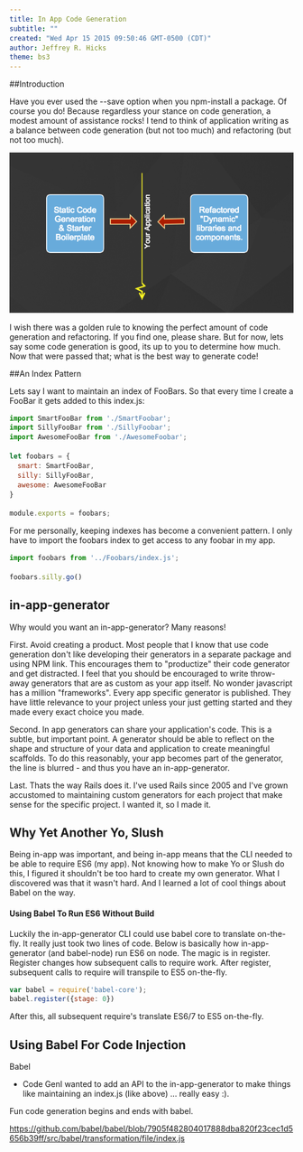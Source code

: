 ```yaml
---
title: In App Code Generation
subtitle: ""
created: "Wed Apr 15 2015 09:50:46 GMT-0500 (CDT)"
author: Jeffrey R. Hicks
theme: bs3
---
```


##Introduction

Have you ever used the --save option when you npm-install a package.  Of course you do!  Because regardless your stance on code generation, a modest amount of assistance rocks!  I tend to think of application writing as a balance between code generation (but not too much) and refactoring (but not too much).

<img src="./the_fine_line.png" />

I wish there was a golden rule to knowing the perfect amount of code generation and refactoring.  If you find one, please share.  But for now, lets say some code generation is good, its up to you to determine how much.  Now that were passed that; what is the best way to generate code!  

##An Index Pattern

Lets say I want to maintain an index of FooBars.  So that every time I create a FooBar it gets added to this index.js:

```javascript
import SmartFooBar from './SmartFoobar';
import SillyFooBar from './SillyFoobar';
import AwesomeFooBar from './AwesomeFoobar';

let foobars = {
  smart: SmartFooBar,
  silly: SillyFooBar,
  awesome: AwesomeFooBar
}

module.exports = foobars;
```

For me personally, keeping indexes has become a convenient pattern.  I only have to import the foobars index to get access to any foobar in my app.

```javascript
import foobars from '../Foobars/index.js';

foobars.silly.go()
```

## in-app-generator

Why would you want an in-app-generator?  Many reasons!  

First.  Avoid creating a product. Most people that I know that use code generation don't like developing their generators in a separate package and using NPM link.  This encourages them to "productize" their code generator and get distracted.  I feel that you should be encouraged to write throw-away generators that are as custom as your app itself.  No wonder javascript has a million "frameworks".  Every app specific generator is published.  They have little relevance to your project unless your just getting started and they made every exact choice you made.

Second.  In app generators can share your application's code.  This is a subtle, but important point.  A generator should be able to reflect on the shape and structure of your data and application to create meaningful scaffolds.  To do this reasonably, your app becomes part of the generator, the line is blurred - and thus you have an in-app-generator.

Last.  Thats the way Rails does it.  I've used Rails since 2005 and I've grown accustomed to maintaining custom generators for each project that make sense for the specific project.  I wanted it, so I made it.

## Why Yet Another Yo, Slush

Being in-app was important, and being in-app means that the CLI needed to be able to require ES6 (my app).  Not knowing how to make Yo or Slush do this, I figured it shouldn't be too hard to create my own generator.  What I discovered was that it wasn't hard.  And I learned a lot of cool things about Babel on the way.

#### Using Babel To Run ES6 Without Build

Luckily the in-app-generator CLI could use babel core to translate on-the-fly.  It really just took two lines of code.  Below is basically how in-app-generator (and babel-node) run ES6 on node.  The magic is in register.  Register changes how subsequent calls to require work.  After register, subsequent calls to require will transpile to ES5 on-the-fly.

```javascript
var babel = require('babel-core');
babel.register({stage: 0})
```

After this, all subsequent require's translate ES6/7 to ES5 on-the-fly.

## Using Babel For Code Injection

Babel

* Code GenI wanted to add an API to the in-app-generator to make things like maintaining an index.js (like above) ... really easy :).

Fun code generation begins and ends with babel.

https://github.com/babel/babel/blob/7905f482804017888dba820f23cec1d5656b39ff/src/babel/transformation/file/index.js
